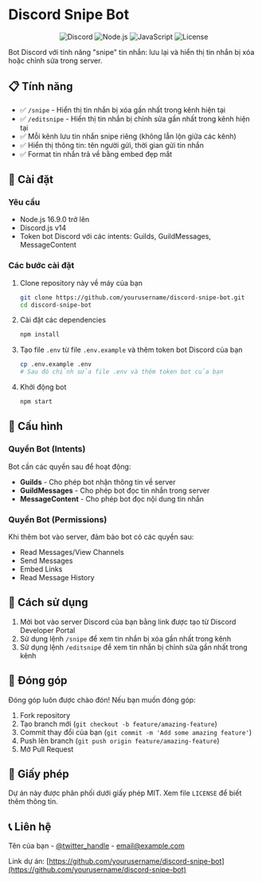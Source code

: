 # Discord Snipe Bot

<div align="center">
  
![Discord](https://img.shields.io/badge/Discord-%235865F2.svg?style=for-the-badge&logo=discord&logoColor=white)
![Node.js](https://img.shields.io/badge/Node.js-339933?style=for-the-badge&logo=nodedotjs&logoColor=white)
![JavaScript](https://img.shields.io/badge/JavaScript-F7DF1E?style=for-the-badge&logo=javascript&logoColor=black)
![License](https://img.shields.io/github/license/Hungvip69/Snipe-bot-discord?style=for-the-badge)

</div>

Bot Discord với tính năng "snipe" tin nhắn: lưu lại và hiển thị tin nhắn bị xóa hoặc chỉnh sửa trong server.

## 📋 Tính năng

- ✅ `/snipe` - Hiển thị tin nhắn bị xóa gần nhất trong kênh hiện tại
- ✅ `/editsnipe` - Hiển thị tin nhắn bị chỉnh sửa gần nhất trong kênh hiện tại
- ✅ Mỗi kênh lưu tin nhắn snipe riêng (không lẫn lộn giữa các kênh)
- ✅ Hiển thị thông tin: tên người gửi, thời gian gửi tin nhắn
- ✅ Format tin nhắn trả về bằng embed đẹp mắt

## 🚀 Cài đặt

### Yêu cầu
- Node.js 16.9.0 trở lên
- Discord.js v14
- Token bot Discord với các intents: Guilds, GuildMessages, MessageContent

### Các bước cài đặt

1. Clone repository này về máy của bạn
   ```bash
   git clone https://github.com/yourusername/discord-snipe-bot.git
   cd discord-snipe-bot
   ```

2. Cài đặt các dependencies
   ```bash
   npm install
   ```

3. Tạo file `.env` từ file `.env.example` và thêm token bot Discord của bạn
   ```bash
   cp .env.example .env
   # Sau đó chỉnh sửa file .env và thêm token bot của bạn
   ```

4. Khởi động bot
   ```bash
   npm start
   ```

## 🔧 Cấu hình

### Quyền Bot (Intents)
Bot cần các quyền sau để hoạt động:
- **Guilds** - Cho phép bot nhận thông tin về server
- **GuildMessages** - Cho phép bot đọc tin nhắn trong server
- **MessageContent** - Cho phép bot đọc nội dung tin nhắn

### Quyền Bot (Permissions)
Khi thêm bot vào server, đảm bảo bot có các quyền sau:
- Read Messages/View Channels
- Send Messages
- Embed Links
- Read Message History

## 📝 Cách sử dụng

1. Mời bot vào server Discord của bạn bằng link được tạo từ Discord Developer Portal
2. Sử dụng lệnh `/snipe` để xem tin nhắn bị xóa gần nhất trong kênh
3. Sử dụng lệnh `/editsnipe` để xem tin nhắn bị chỉnh sửa gần nhất trong kênh

## 🤝 Đóng góp

Đóng góp luôn được chào đón! Nếu bạn muốn đóng góp:

1. Fork repository
2. Tạo branch mới (`git checkout -b feature/amazing-feature`)
3. Commit thay đổi của bạn (`git commit -m 'Add some amazing feature'`)
4. Push lên branch (`git push origin feature/amazing-feature`)
5. Mở Pull Request

## 📜 Giấy phép

Dự án này được phân phối dưới giấy phép MIT. Xem file `LICENSE` để biết thêm thông tin.

## 📞 Liên hệ

Tên của bạn - [@twitter_handle](https://twitter.com/twitter_handle) - email@example.com

Link dự án: [https://github.com/yourusername/discord-snipe-bot](https://github.com/yourusername/discord-snipe-bot)
